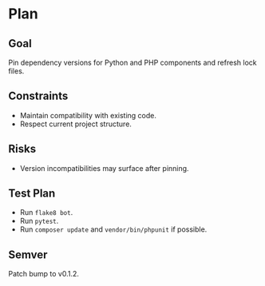 # Plan

## Goal
Pin dependency versions for Python and PHP components and refresh lock files.

## Constraints
- Maintain compatibility with existing code.
- Respect current project structure.

## Risks
- Version incompatibilities may surface after pinning.

## Test Plan
- Run `flake8 bot`.
- Run `pytest`.
- Run `composer update` and `vendor/bin/phpunit` if possible.

## Semver
Patch bump to v0.1.2.
